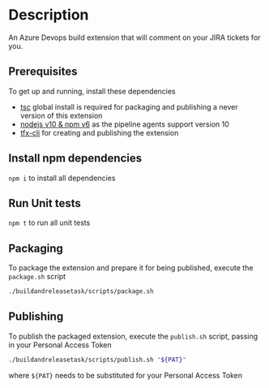 # Description

An Azure Devops build extension that will comment on your JIRA tickets for you.

## Prerequisites

To get up and running, install these dependencies

- [tsc](https://www.typescriptlang.org/download) global install is required for packaging and publishing a never version of this extension
- [nodejs v10 & npm v6](https://github.com/nvm-sh/nvm) as the pipeline agents support version 10
- [tfx-cli](https://docs.microsoft.com/en-us/azure/devops/extend/publish/command-line?view=azure-devops#acquire-the-cross-platform-cli-for-azure-devops) for creating and publishing the extension

## Install npm dependencies

`npm i` to install all dependencies

## Run Unit tests

`npm t` to run all unit tests

## Packaging

To package the extension and prepare it for being published, execute the `package.sh` script

```sh
./buildandreleasetask/scripts/package.sh
```

## Publishing

To publish the packaged extension, execute the `publish.sh` script, passing in your Personal Access Token

```sh
./buildandreleasetask/scripts/publish.sh "${PAT}"
```

where `${PAT}` needs to be substituted for your Personal Access Token
